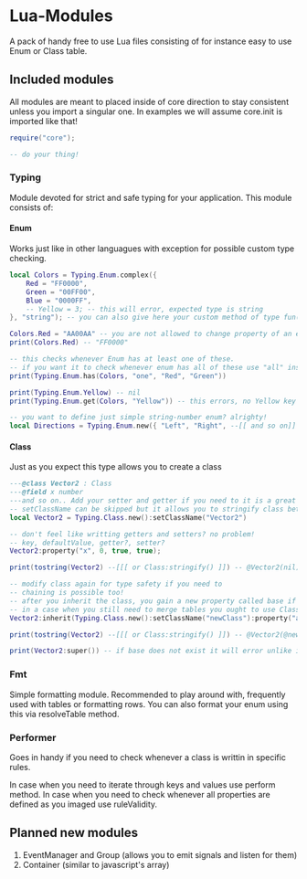 # Lua-Modules

A pack of handy free to use Lua files consisting of for instance easy to use Enum or Class table.

## Included modules

All modules are meant to placed inside of core direction to stay consistent unless you import a singular one.
In examples we will assume core.init is imported like that!

```lua
require("core");

-- do your thing!
```

### Typing

Module devoted for strict and safe typing for your application.
This module consists of:

#### Enum

Works just like in other languagues with exception for possible custom type checking.

```lua
local Colors = Typing.Enum.complex({
    Red = "FF0000",
    Green = "00FF00",
    Blue = "0000FF",
    -- Yellow = 3; -- this will error, expected type is string
}, "string"); -- you can also give here your custom method of type fun(key, value): boolean

Colors.Red = "AA00AA" -- you are not allowed to change property of an enum, this errors
print(Colors.Red) -- "FF0000"

-- this checks whenever Enum has at least one of these.
-- if you want it to check whenever enum has all of these use "all" instead of "one" in given parameters
print(Typing.Enum.has(Colors, "one", "Red", "Green"))

print(Typing.Enum.Yellow) -- nil
print(Typing.Enum.get(Colors, "Yellow")) -- this errors, no Yellow key found

-- you want to define just simple string-number enum? alrighty!
local Directions = Typing.Enum.new({ "Left", "Right", --[[ and so on]] }) -- if you give a number as a key it will error
```

#### Class

Just as you expect this type allows you to create a class

```lua
---@class Vector2 : Class
---@field x number
---and so on.. Add your setter and getter if you need to it is a great way to keep type safety tight, add this if you used property
-- setClassName can be skipped but it allows you to stringify class better!
local Vector2 = Typing.Class.new():setClassName("Vector2")

-- don't feel like writting getters and setters? no problem!
-- key, defaultValue, getter?, setter?
Vector2:property("x", 0, true, true);

print(tostring(Vector2) --[[[ or Class:stringify() ]]) -- @Vector2(nil)

-- modify class again for type safety if you need to
-- chaining is possible too!
-- after you inherit the class, you gain a new property called base if it already exist method will raise an error
-- in a case when you still need to merge tables you ought to use Class:extend instead
Vector2:inherit(Typing.Class.new():setClassName("newClass"):property("age", 18, true, false));

print(tostring(Vector2) --[[[ or Class:stringify() ]]) -- @Vector2(@newClass(nil))

print(Vector2:super()) -- if base does not exist it will error unlike if you did Vector2.base

```

### Fmt

Simple formatting module.
Recommended to play around with, frequently used with tables or formatting rows.
You can also format your enum using this via resolveTable method.

### Performer

Goes in handy if you need to check whenever a class is writtin in specific rules.

In case when you need to iterate through keys and values use perform method.
In case when you need to check whenever all properties are defined as you imaged use ruleValidity.

## Planned new modules

1. EventManager and Group (allows you to emit signals and listen for them)
2. Container (similar to javascript's array)
